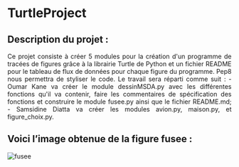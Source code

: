 ﻿# TurtleProject
## Description du projet :
<p align="justify">Ce projet consiste à créer 5 modules pour la création d'un programme de tracées de figures grâce à la librairie Turtle de Python et un fichier README pour le tableau de flux de données pour chaque figure du programme. Pep8 nous permettra de styliser le code. 
Le travail sera réparti comme suit : 
- Oumar Kane va créer le module dessinMSDA.py avec les différentes fonctions qu'il va contenir, faire les commentaires de spécification des fonctions et construire le module fusee.py ainsi que le fichier README.md; 
- Samsidine Diatta va créer les modules avion.py, maison.py, et figure_choix.py.</p>

## Voici l’image obtenue de la figure fusee :

![fusee](https://user-images.githubusercontent.com/83582338/122277317-496a6f00-ced5-11eb-835a-082b90f0f2bd.png)

 
